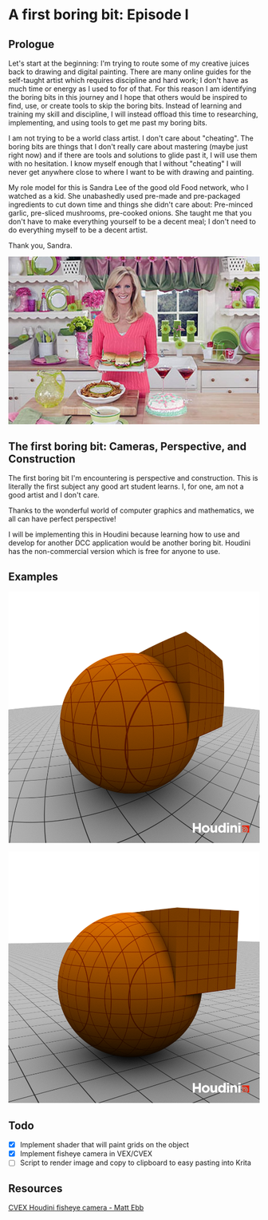 # A first boring bit: Episode I

## Prologue


Let's start at the beginning: I'm trying to route some of my creative juices
back to drawing and digital painting. There are many online guides for the
self-taught artist which requires discipline and hard work; I don't have as
much time or energy as I used to for of that. For this reason I am identifying
the boring bits in this journey and I hope that others would be inspired to
find, use, or create tools to skip the boring bits. Instead of learning and
training my skill and discipline, I will instead offload this time to
researching, implementing, and using tools to get me past my boring bits.

I am not trying to be a world class artist. I don't care about "cheating". The
boring bits are things that I don't really care about mastering (maybe just
right now) and if there are tools and solutions to glide past it, I will use
them with no hesitation. I know myself enough that I without "cheating" I will
never get anywhere close to where I want to be with drawing and painting.

My role model for this is Sandra Lee of the good old Food network, who I
watched as a kid. She unabashedly used pre-made and pre-packaged ingredients to
cut down time and things she didn't care about: Pre-minced garlic, pre-sliced
mushrooms, pre-cooked onions. She taught me that you don't have to make
everything yourself to be a decent meal; I don't need to do everything myself
to be a decent artist.

Thank you, Sandra.

![Thank you, Sandra Lee](prologue/sandra-lee.jpg)

## The first boring bit: Cameras, Perspective, and Construction

The first boring bit I'm encountering is perspective and construction. This is
literally the first subject any good art student learns. I, for one, am not a
good artist and I don't care.

Thanks to the wonderful world of computer graphics and mathematics, we all can
have perfect perspective!

I will be implementing this in Houdini because learning how to use and develop
for another DCC application would be another boring bit. Houdini has the
non-commercial version which is free for anyone to use.

## Examples

![Simple scene with construction grids; Fisheye](examples/test_render_fisheye.png)

![Simple scene with construction grids; Perspective](examples/test_render_perspective.png)

## Todo

- [X] Implement shader that will paint grids on the object
- [X] Implement fisheye camera in VEX/CVEX
- [ ] Script to render image and copy to clipboard to easy pasting into Krita

## Resources

[CVEX Houdini fisheye camera - Matt Ebb](http://mattebb.com/blog/weblog/houdini-fisheye-camera/)
